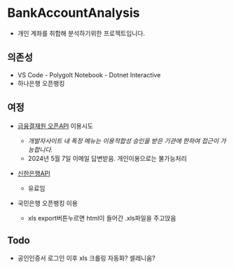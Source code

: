 # BankAccountAnalysis

- 개인 계좌를 취합해 분석하기위한 프로젝트입니다.

## 의존성

- VS Code - Polygolt Notebook - Dotnet Interactive
- 하나은행 오픈뱅킹

## 여정

- [금융결재원 오픈API](https://developers.kftc.or.kr/dev) 이용시도
    - _개발자사이트 내 특정 메뉴는 이용적합성 승인을 받은 기관에 한하여 접근이 가능합니다._
    - 2024년 5월 7일 이메일 답변받음. 개인이용으로는 불가능처리

- [신한은행API](https://openapi.shinhan.com/)
    - 유료임

- 국민은행 오픈뱅킹 이용
    - xls export버튼누르면 html이 들어간 .xls파일을 주고앉음

## Todo

- 공인인증서 로그인 이후 xls 크롤링 자동화? 셀레니움?